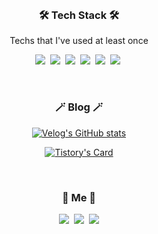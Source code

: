 <br>

<h3 align="center">🛠 Tech Stack 🛠</h3>
<p align="center"> Techs that I've used at least once </p>

<p align="center">
  <img src="https://img.shields.io/badge/Python-3766AB?style=flat-square&logo=Python&logoColor=white"/></a>&nbsp 
  <img src="https://img.shields.io/badge/JavaScript-ffb13b?style=flat-square&logo=javascript&logoColor=white"/></a>&nbsp 
  <img src="https://img.shields.io/badge/HTML-E34F26?style=flat-square&logo=HTML5&logoColor=white"/></a>&nbsp 
  <img src="https://img.shields.io/badge/CSS-1572B6?style=flat-square&logo=css3&logoColor=white"/></a>&nbsp 
  <img src="https://img.shields.io/badge/React-61DAFB?style=flat-square&logo=React&logoColor=black"/></a>&nbsp 
  <img src="https://img.shields.io/badge/TypeScript-3178C6?style=flat-square&logo=TypeScript&logoColor=white"/></a>&nbsp 
</p>

<br>

<h3 align="center">🪄 Blog 🪄</h3>

<div align="center" style="text-align:center">

  [![Velog's GitHub stats](https://velog-readme-stats.vercel.app/api?name=ladiolus)](https://velog.io/@ladiolus)
  
  [![Tistory's Card](https://github-readme-tistory-card.vercel.app/api?name=afk0323)](https://afk0323.tistory.com/)
  
</div>
  
<br>

<h3 align="center"> 🧸 Me 🧸 </h3>

<p align="center">
  <a href="https://velog.io/@ladiolus"><img src="https://img.shields.io/badge/Tech%20Blog-11B48A?style=flat-square&logo=iCloud&logoColor=white&link=https://afk0323.tistory.com/"/></a>&nbsp
  <a href="https://www.instagram.com/la.diolus/"><img src="https://img.shields.io/badge/Instagram-E4405F?style=flat-square&logo=Instagram&logoColor=white&link=https://www.instagram.com/ladiolus/"/></a>&nbsp
  <a href="mailto:jwv0323@naver.com"><img src="https://img.shields.io/badge/Gmail-d14836?style=flat-square&logo=Gmail&logoColor=white&link=jwv0323@naver.com"/></a>
</p>

<br>
